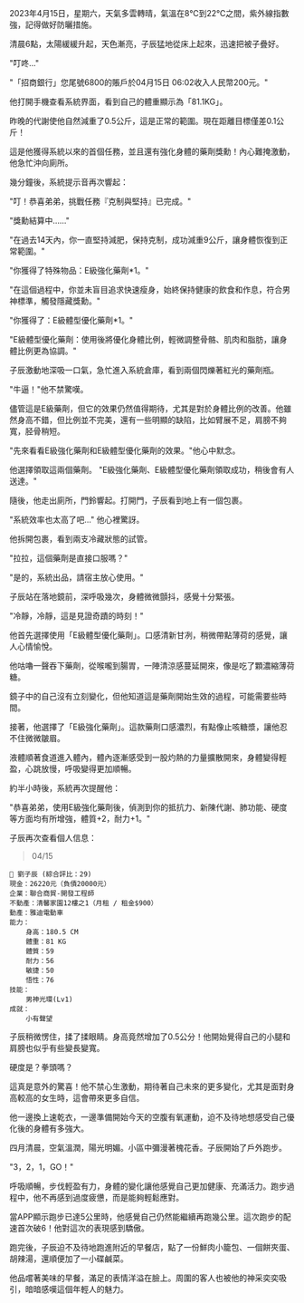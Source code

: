 2023年4月15日，星期六，天氣多雲轉晴，氣溫在8℃到22℃之間，紫外線指數強，記得做好防曬措施。

清晨6點，太陽緩緩升起，天色漸亮，子辰猛地從床上起來，迅速把被子疊好。

"叮咚..."

"「招商銀行」您尾號6800的賬戶於04月15日 06:02收入人民幣200元。"

他打開手機查看系統界面，看到自己的體重顯示為「81.1KG」。

昨晚的代謝使他自然減重了0.5公斤，這是正常的範圍。現在距離目標僅差0.1公斤！

這是他獲得系統以來的首個任務，並且還有強化身體的藥劑獎勳！內心難掩激動，他急忙沖向廁所。

幾分鐘後，系統提示音再次響起：

"叮！恭喜弟弟，挑戰任務『克制與堅持』已完成。"

"獎勳結算中……"

"在過去14天內，你一直堅持減肥，保持克制，成功減重9公斤，讓身體恢復到正常範圍。"

"你獲得了特殊物品：E級強化藥劑*1。"

"在這個過程中，你並未盲目追求快速瘦身，始終保持健康的飲食和作息，符合男神標準，觸發隱藏獎勳。"

"你獲得了：E級體型優化藥劑*1。"

"E級體型優化藥劑：使用後將優化身體比例，輕微調整骨骼、肌肉和脂肪，讓身體比例更為協調。"

子辰激動地深吸一口氣，急忙進入系統倉庫，看到兩個閃爍著紅光的藥劑瓶。

"牛逼！"他不禁驚嘆。

儘管這是E級藥劑，但它的效果仍然值得期待，尤其是對於身體比例的改善。他雖然身高不錯，但比例並不完美，還有一些明顯的缺陷，比如臂展不足，肩膀不夠寬，胫骨稍短。

"先來看看E級強化藥劑和E級體型優化藥劑的效果。"他心中默念。

他選擇領取這兩個藥劑。 "E級強化藥劑、E級體型優化藥劑領取成功，稍後會有人送達。"

隨後，他走出廁所，門鈴響起。打開門，子辰看到地上有一個包裹。

"系統效率也太高了吧..." 他心裡驚訝。

他拆開包裹，看到兩支冷藏狀態的試管。

"拉拉，這個藥劑是直接口服嗎？"

"是的，系統出品，請宿主放心使用。"

子辰站在落地鏡前，深呼吸幾次，身體微微顫抖，感覺十分緊張。

"冷靜，冷靜，這是見證奇蹟的時刻！"

他首先選擇使用「E級體型優化藥劑」。口感清新甘冽，稍微帶點薄荷的感覺，讓人心情愉悅。

他咕嚕一聲吞下藥劑，從喉嚨到腸胃，一陣清涼感蔓延開來，像是吃了顆濃縮薄荷糖。

鏡子中的自己沒有立刻變化，但他知道這是藥劑開始生效的過程，可能需要些時間。

接著，他選擇了「E級強化藥劑」。這款藥劑口感濃烈，有點像止咳糖漿，讓他忍不住微微皺眉。

液體順著食道進入體內，體內逐漸感受到一股灼熱的力量擴散開來，身體變得輕盈，心跳放慢，呼吸變得更加順暢。

約半小時後，系統再次提醒他：

"恭喜弟弟，使用E級強化藥劑後，偵測到你的抵抗力、新陳代謝、肺功能、硬度等方面均有所增強，體質+2，耐力+1。"

子辰再次查看個人信息：

> 04/15  
```
📰 劉子辰 (綜合評比：29)  
現金：26220元（負債20000元）  
企業：聯合商貿-開發工程師  
不動產：清馨家園12樓之1（月租 / 租金$900）  
動產：雅迪電動車  
能力：  
    身高：180.5 CM  
    體重：81 KG  
    體質：59  
    耐力：56  
    敏捷：50  
    悟性：76  
技能：  
    男神光環(Lv1)  
成就：  
    小有聲望  
```

子辰稍微愣住，揉了揉眼睛。身高竟然增加了0.5公分！他開始覺得自己的小腿和肩膀也似乎有些變長變寬。

硬度是？拳頭嗎？

這真是意外的驚喜！他不禁心生激動，期待著自己未來的更多變化，尤其是面對身高較高的女生時，這會帶來更多自信。

他一邊換上速乾衣，一邊準備開始今天的空腹有氧運動，迫不及待地想感受自己優化後的身體有多強大。

四月清晨，空氣溫潤，陽光明媚。小區中彌漫著槐花香。子辰開始了戶外跑步。

"3，2，1，GO！"

呼吸順暢，步伐輕盈有力，身體的變化讓他感覺自己更加健康、充滿活力。跑步過程中，他不再感到過度疲憊，而是能夠輕鬆應對。

當APP顯示跑步已達5公里時，他感覺自己仍然能繼續再跑幾公里。這次跑步的配速首次破6！他對這次的表現感到驕傲。

跑完後，子辰迫不及待地跑進附近的早餐店，點了一份鮮肉小籠包、一個餅夾蛋、胡辣湯，還順便加了一小碟鹹菜。

他品嚐著美味的早餐，滿足的表情洋溢在臉上。周圍的客人也被他的神采奕奕吸引，暗暗感嘆這個年輕人的魅力。

